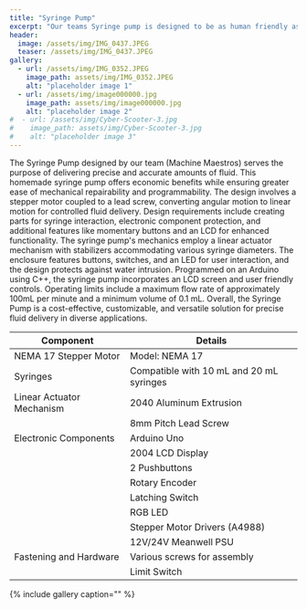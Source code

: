 ```yaml
---
title: "Syringe Pump"
excerpt: "Our teams Syringe pump is designed to be as human friendly as possible, outfitted with and LCD screen, multiple selection buttons and a turn-knob."
header:
  image: /assets/img/IMG_0437.JPEG
  teaser: /assets/img/IMG_0437.JPEG
gallery:
  - url: /assets/img/IMG_0352.JPEG
    image_path: assets/img/IMG_0352.JPEG
    alt: "placeholder image 1"
  - url: /assets/img/image000000.jpg
    image_path: assets/img/image000000.jpg
    alt: "placeholder image 2"
#  - url: /assets/img/Cyber-Scooter-3.jpg
#    image_path: assets/img/Cyber-Scooter-3.jpg
#    alt: "placeholder image 3"
---
```


The Syringe Pump designed by our team (Machine Maestros) serves the purpose of delivering precise and accurate amounts of fluid. This homemade syringe pump offers economic benefits while ensuring greater ease of mechanical repairability and programmability. The design involves a stepper motor coupled to a lead screw, converting angular motion to linear motion for controlled fluid delivery. Design requirements include creating parts for syringe interaction, electronic component protection, and additional features like momentary buttons and an LCD for enhanced functionality. The syringe pump's mechanics employ a linear actuator mechanism with stabilizers accommodating various syringe diameters. The enclosure features buttons, switches, and an LED for user interaction, and the design protects against water intrusion. Programmed on an Arduino using C++, the syringe pump incorporates an LCD screen and user friendly controls. Operating limits include a maximum flow rate of approximately 100mL per minute and a minimum volume of 0.1 mL. Overall, the Syringe Pump is a cost-effective, customizable, and versatile solution for precise fluid delivery in diverse applications.

| Component                        | Details                                                |
|----------------------------------|--------------------------------------------------------|
| NEMA 17 Stepper Motor            | Model: NEMA 17                                        |
| Syringes                         | Compatible with 10 mL and 20 mL syringes               |
| Linear Actuator Mechanism        | 2040 Aluminum Extrusion               |
|                                  | 8mm Pitch Lead Screw                                  |
| Electronic Components            | Arduino Uno                                           |
|                                  | 2004 LCD Display                                      |
|                                  | 2 Pushbuttons                                        |
|                                  | Rotary Encoder                                       |
|                                  | Latching Switch                                      |
|                                  | RGB LED                                              |
|                                  | Stepper Motor Drivers (A4988)                |
|                                  | 12V/24V Meanwell PSU                                     |
| Fastening and Hardware           | Various screws for assembly                          |
|                                  | Limit Switch       |




{% include gallery caption="" %}
